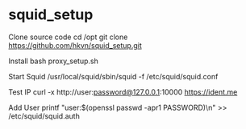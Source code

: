 # squid_setup

Clone source code
cd /opt
git clone https://github.com/hkvn/squid_setup.git

Install
bash proxy_setup.sh

Start Squid
/usr/local/squid/sbin/squid -f /etc/squid/squid.conf

Test IP
curl -x http://user:password@127.0.0.1:10000 https://ident.me

Add User
printf "user:$(openssl passwd -apr1 PASSWORD)\n" >> /etc/squid/squid.auth
